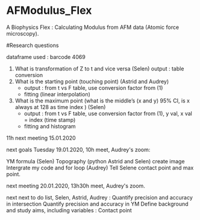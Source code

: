 # AFModulus_Flex
A Biophysics Flex : Calculating Modulus from AFM data (Atomic force microscopy). 


#Research questions

dataframe used : barcode 4069

1. What is transformation of Z to t and vice versa (Selen)
output : table conversion 
2. What is the starting point (touching point) (Astrid and Audrey)
	- output : from t vs F table, use conversion factor from (1)
	- fitting (linear interpolation) 
3. What is the maximum point (what is the middle’s (x and y) 95% CI, is x always at 128 as time index ) (Selen)
	- output : from t vs F table, use conversion factor from (1), y val, x val = index (time stamp)
	- fitting and histogram

11h next meeting 15.01.2020


next goals Tuesday 19.01.2020, 10h meet, Audrey's zoom:

YM formula (Selen)
Topography (python Astrid and Selen) create image
Intergrate my code and for loop (Audrey) 
Tell Selene contact point and max point. 

next meeting 20.01.2020, 13h30h meet, Audrey's zoom.

next next to do list, Selen, Astrid, Audrey :
Quantify precision and accuracy in intersection
Quantify precision and accuracy in YM
Define background and study aims, including variables :
Contact point 
